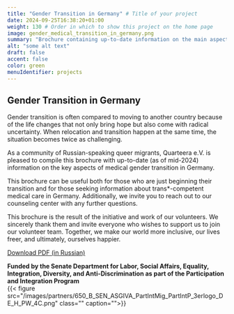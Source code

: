 ```yaml
---
title: "Gender Transition in Germany" # Title of your project
date: 2024-09-25T16:38:20+01:00
weight: 130 # Order in which to show this project on the home page
image: gender_medical_transition_in_germany.png
summary: "Brochure containing up-to-date information on the main aspects of medical gender transition in Germany."
alt: "some alt text"
draft: false
accent: false
color: green
menuIdentifier: projects
---
```


## Gender Transition in Germany

Gender transition is often compared to moving to another country because of the life changes that not only bring hope but also come with radical uncertainty. When relocation and transition happen at the same time, the situation becomes twice as challenging.

As a community of Russian-speaking queer migrants, Quarteera e.V. is pleased to compile this brochure with up-to-date (as of mid-2024) information on the key aspects of medical gender transition in Germany.

This brochure can be useful both for those who are just beginning their transition and for those seeking information about trans*-competent medical care in Germany. Additionally, we invite you to reach out to our counseling center with any further questions.

This brochure is the result of the initiative and work of our volunteers. We sincerely thank them and invite everyone who wishes to support us to join our volunteer team. Together, we make our world more inclusive, our lives freer, and ultimately, ourselves happier.

[Download PDF (in Russian)](https://quarteera.de/files/materialen/gender_medical_transition_in_germany.pdf)

**Funded by the Senate Department for Labor, Social Affairs, Equality, Integration, Diversity, and Anti-Discrimination as part of the Participation and Integration Program**  
{{< figure src="/images/partners/650_B_SEN_ASGIVA_PartIntMig_PartIntP_3erlogo_DE_H_PW_4C.png" class="" caption="">}}
